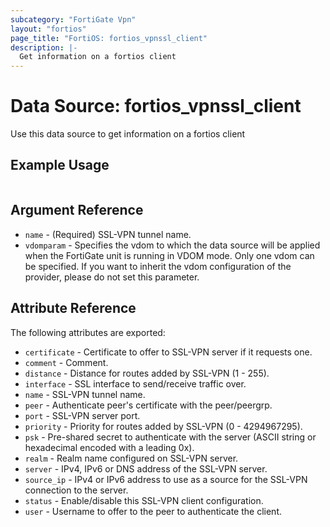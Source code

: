 ```yaml
---
subcategory: "FortiGate Vpn"
layout: "fortios"
page_title: "FortiOS: fortios_vpnssl_client"
description: |-
  Get information on a fortios client
---
```


# Data Source: fortios_vpnssl_client
Use this data source to get information on a fortios client


## Example Usage

```hcl

```

## Argument Reference

* `name` - (Required) SSL-VPN tunnel name.
* `vdomparam` - Specifies the vdom to which the data source will be applied when the FortiGate unit is running in VDOM mode. Only one vdom can be specified. If you want to inherit the vdom configuration of the provider, please do not set this parameter.

## Attribute Reference

The following attributes are exported:

* `certificate` - Certificate to offer to SSL-VPN server if it requests one.
* `comment` - Comment.
* `distance` - Distance for routes added by SSL-VPN (1 - 255).
* `interface` - SSL interface to send/receive traffic over.
* `name` - SSL-VPN tunnel name.
* `peer` - Authenticate peer's certificate with the peer/peergrp.
* `port` - SSL-VPN server port.
* `priority` - Priority for routes added by SSL-VPN (0 - 4294967295).
* `psk` - Pre-shared secret to authenticate with the server (ASCII string or hexadecimal encoded with a leading 0x).
* `realm` - Realm name configured on SSL-VPN server.
* `server` - IPv4, IPv6 or DNS address of the SSL-VPN server.
* `source_ip` - IPv4 or IPv6 address to use as a source for the SSL-VPN connection to the server.
* `status` - Enable/disable this SSL-VPN client configuration.
* `user` - Username to offer to the peer to authenticate the client.
